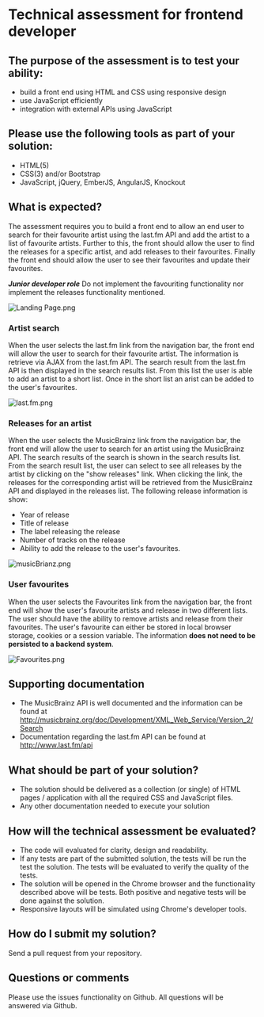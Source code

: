 # Technical assessment for frontend developer

## The purpose of the assessment is to test your ability:
* build a front end using HTML and CSS using responsive design
* use JavaScript efficiently
* integration with external APIs using JavaScript

## Please use the following tools as part of your solution:
* HTML(5)
* CSS(3) and/or Bootstrap
* JavaScript, jQuery, EmberJS, AngularJS, Knockout

## What is expected?
The assessment requires you to build a front end to allow an end user to search for their favourite artist using the last.fm API and add the artist to a list of favourite artists. Further to this, the front should allow the user to find the releases for a specific artist, and add releases to their favourites. Finally the front end should allow the user to see their favourites and update their favourites.

***Junior developer role***
Do not implement the favouriting functionality nor implement the releases functionality mentioned.

![Landing Page.png](https://bitbucket.org/repo/Ee5ebB/images/2971093355-Landing%20Page.png)

### Artist search
When the user selects the last.fm link from the navigation bar, the front end will allow the user to search for their favourite artist. The information is retrieve via AJAX from the last.fm API. The search result from the last.fm API is then displayed in the search results list. From this list the user is able to add an artist to a short list. Once in the short list an arist can be added to the user's favourites.

![last.fm.png](https://bitbucket.org/repo/Ee5ebB/images/3258966971-last.fm.png)

### Releases for an artist
When the user selects the MusicBrainz link from the navigation bar, the front end will allow the user to search for an artist using the MusicBrainz API. The search results of the search is shown in the search results list. From the search result list, the user can select to see all releases by the artist by clicking on the "show releases" link. When clicking the link, the releases for the corresponding artist will be retrieved from the MusicBrainz API and displayed in the releases list. The following release information is show:
*	Year of release
*	Title of release
*	The label releasing the release
*	Number of tracks on the release
*	Ability to add the release to the user's favourites.

![musicBrianz.png](https://bitbucket.org/repo/Ee5ebB/images/2739184105-musicBrianz.png)

### User favourites
When the user selects the Favourites link from the navigation bar, the front end will show the user's favourite artists and release in two different lists. The user should have the ability to remove artists and release from their favourites. The user's favourite can either be stored in local browser storage, cookies or a session variable. The information **does not need to be persisted to a backend system**.

![Favourites.png](https://bitbucket.org/repo/Ee5ebB/images/4147997301-Favourites.png)

## Supporting documentation
* The MusicBrainz API is well documented and the information can be found at http://musicbrainz.org/doc/Development/XML_Web_Service/Version_2/Search
* Documentation regarding the last.fm API can be found at http://www.last.fm/api

## What should be part of your solution?
* The solution should be delivered as a collection (or single) of HTML pages / application with all the required CSS and JavaScript files.
* Any other documentation needed to execute your solution

## How will the technical assessment be evaluated?
* The code will evaluated for clarity, design and readability.
* If any tests are part of the submitted solution, the tests will be run the test the solution. The tests will be evaluated to verify the quality of the tests.
* The solution will be opened in the Chrome browser and the functionality described above will be tests. Both positive and negative tests will be done against the solution.
* Responsive layouts will be simulated using Chrome's developer tools.

## How do I submit my solution?
Send a pull request from your repository.

## Questions or comments
Please use the issues functionality on Github. All questions will be answered via Github.
